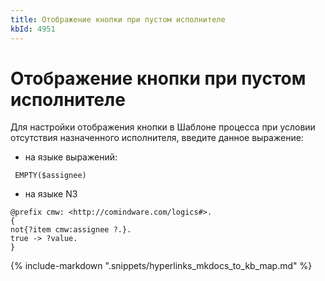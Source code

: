 ```yaml
---
title: Отображение кнопки при пустом исполнителе
kbId: 4951
---
```


# Отображение кнопки при пустом исполнителе

Для настройки отображения кнопки в Шаблоне процесса при условии отсутствия назначенного исполнителя, введите данное выражение:

- на языке выражений:

```
 EMPTY($assignee)
```

- на языке N3

```
@prefix cmw: <http://comindware.com/logics#>.
{
not{?item cmw:assignee ?.}.
true -> ?value.
}
```

{% include-markdown ".snippets/hyperlinks_mkdocs_to_kb_map.md" %}
